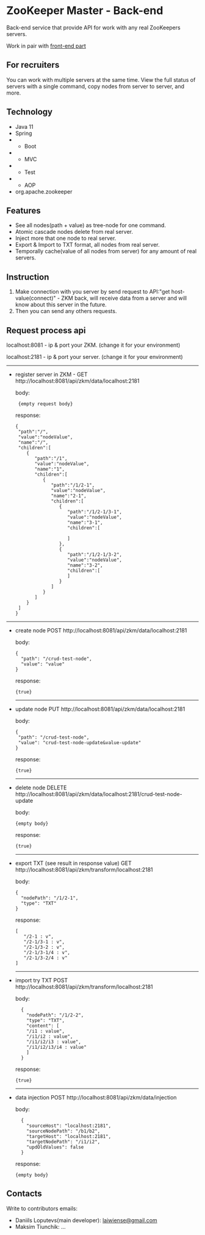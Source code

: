 # ZooKeeper Master - Back-end
Back-end service that provide API for work with any real ZooKeepers servers. 

Work in pair with
[front-end part](https://github.com/Tiunchik/zkmaster_front "front-end part")

## For recruiters
You can work with multiple servers at the same time. View the full status of servers with a single command, copy nodes from server to server, and more.

## Technology
* Java 11
* Spring
* * Boot
* * MVC
* * Test
* * AOP
* org.apache.zookeeper

## Features
* See all nodes(path + value) as tree-node for one command.
* Atomic cascade nodes delete from real server.
* Inject more that one node to real server.
* Export & Import to TXT format, all nodes from real server.
* Temporally cache(value of all nodes from server) for any amount of real servers. 

## Instruction
1. Make connection with you server by send request to 
   API:"get host-value(connect)" - ZKM back, will receive data from 
   a server and will know about this server in the future.
2. Then you can send any others requests.


## Request process api
localhost:8081 - ip & port your ZKM. (change it for your environment)

localhost:2181 - ip & port your server. (change it for your environment)

---
* register server in ZKM - 
  GET http://localhost:8081/api/zkm/data/localhost:2181
  
  body:
    ```
     {empty request body}
    ```
  response:
  ```
  {
   "path":"/",
   "value":"nodeValue",
   "name":"/",
   "children":[
      {
         "path":"/1",
         "value":"nodeValue",
         "name":"1",
         "children":[
            {
               "path":"/1/2-1",
               "value":"nodeValue",
               "name":"2-1",
               "children":[
                  {
                     "path":"/1/2-1/3-1",
                     "value":"nodeValue",
                     "name":"3-1",
                     "children":[
                        
                     ]
                  },
                  {
                     "path":"/1/2-1/3-2",
                     "value":"nodeValue",
                     "name":"3-2",
                     "children":[
                     ]
                  }
               ]
            }
         ]
      }
   ]
  }
  ```

---
* create node
  POST http://localhost:8081/api/zkm/data/localhost:2181

  body:
  ```
  {
    "path": "/crud-test-node",
    "value": "value"
  }
  ```
  response:
  ```
  {true}
  ```

  ---
* update node
  PUT http://localhost:8081/api/zkm/data/localhost:2181

  body:
   ```
  {
    "path": "/crud-test-node",
    "value": "crud-test-node-update&value-update"
  }
  ```
  response:
  ```
  {true}
  ```


  ---
* delete node 
  DELETE http://localhost:8081/api/zkm/data/localhost:2181/crud-test-node-update

  body:
  ```
  {empty body}
  ```
  response:
  ```
  {true}
  ```
    

  ---
* export TXT (see result in response value)
  GET http://localhost:8081/api/zkm/transform/localhost:2181

  body:
  ```
  {
    "nodePath": "/1/2-1",
    "type": "TXT"
  }
  ```
  response:
  ```
  [
     "/2-1 : v",
     "/2-1/3-1 : v",
     "/2-1/3-2 : v",
     "/2-1/3-1/4 : v",
     "/2-1/3-2/4 : v"
  ]
  ```


  ---
* import try TXT
  POST http://localhost:8081/api/zkm/transform/localhost:2181

  body:
  ```
    {
      "nodePath": "/1/2-2",
      "type": "TXT",
      "content": [
      "/i1 : value",
      "/i1/i2 : value",
      "/i1/i2/i3 : value",
      "/i1/i2/i3/i4 : value"
      ]
    }
  ```
  response:
  ```
  {true}
  ```
  

  ---
* data injection
  POST http://localhost:8081/api/zkm/data/injection
  
  body:
  ```
    {
      "sourceHost": "localhost:2181",
      "sourceNodePath": "/b1/b2",
      "targetHost": "localhost:2181",
      "targetNodePath": "/i1/i2",
      "updOldValues": false
    }
    ```
  response:
  ```
  {empty body}
  ```

## Contacts
Write to contributors emails:
* Daniils Loputevs(main developer): laiwiense@gmail.com
* Maksim Tiunchik: ...
